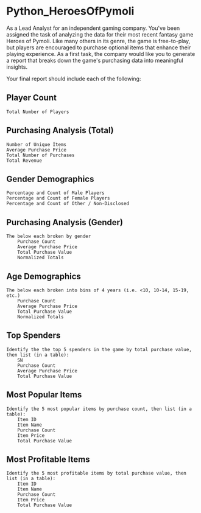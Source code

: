 # Python_HeroesOfPymoli
As a Lead Analyst for an independent gaming company. You've been assigned the task of analyzing the data for their most recent fantasy game Heroes of Pymoli.
Like many others in its genre, the game is free-to-play, but players are encouraged to purchase optional items that enhance their playing experience. As a first task, the company would like you to generate a report that breaks down the game's purchasing data into meaningful insights.

Your final report should include each of the following:

## Player Count

    Total Number of Players

## Purchasing Analysis (Total)

    Number of Unique Items
    Average Purchase Price
    Total Number of Purchases
    Total Revenue

## Gender Demographics

    Percentage and Count of Male Players
    Percentage and Count of Female Players
    Percentage and Count of Other / Non-Disclosed

## Purchasing Analysis (Gender)

    The below each broken by gender
        Purchase Count
        Average Purchase Price
        Total Purchase Value
        Normalized Totals

## Age Demographics

    The below each broken into bins of 4 years (i.e. <10, 10-14, 15-19, etc.)
        Purchase Count
        Average Purchase Price
        Total Purchase Value
        Normalized Totals

## Top Spenders

    Identify the the top 5 spenders in the game by total purchase value, then list (in a table):
        SN
        Purchase Count
        Average Purchase Price
        Total Purchase Value

## Most Popular Items

    Identify the 5 most popular items by purchase count, then list (in a table):
        Item ID
        Item Name
        Purchase Count
        Item Price
        Total Purchase Value

## Most Profitable Items

    Identify the 5 most profitable items by total purchase value, then list (in a table):
        Item ID
        Item Name
        Purchase Count
        Item Price
        Total Purchase Value
